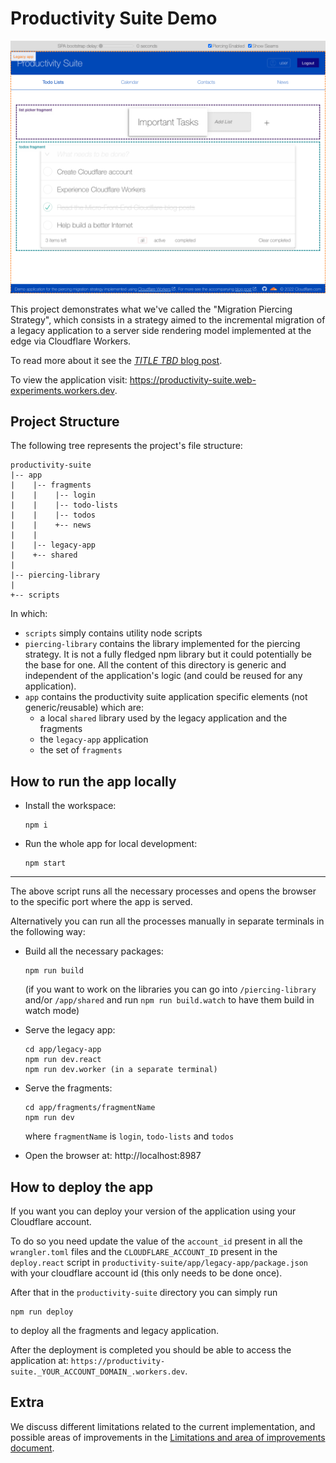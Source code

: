 # Productivity Suite Demo

![app](./app-screenshot.png)

This project demonstrates what we've called the "Migration Piercing Strategy", which consists in a strategy aimed to the incremental migration of a legacy application to a server side rendering model implemented at the edge via Cloudflare Workers.

To read more about it see the [_TITLE TBD_ blog post](https://blog.cloudflare.com/better-micro-frontends).

To view the application visit: https://productivity-suite.web-experiments.workers.dev.

## Project Structure

The following tree represents the project's file structure:

```
productivity-suite
|-- app
|    |-- fragments
|    |    |-- login
|    |    |-- todo-lists
|    |    |-- todos
|    |    +-- news
|    |
|    |-- legacy-app
|    +-- shared
|
|-- piercing-library
|
+-- scripts
```

In which:

- `scripts` simply contains utility node scripts
- `piercing-library` contains the library implemented for the piercing strategy. It is not a fully fledged npm library but it could potentially be the base for one. All the content of this directory is generic and independent of the application's logic (and could be reused for any application).
- `app` contains the productivity suite application specific elements (not generic/reusable) which are:
  - a local `shared` library used by the legacy application and the fragments
  - the `legacy-app` application
  - the set of `fragments`

## How to run the app locally

- Install the workspace:

  ```
  npm i
  ```

- Run the whole app for local development:

  ```
  npm start
  ```

---

The above script runs all the necessary processes and opens the browser to the specific port where the app is served.

Alternatively you can run all the processes manually in separate terminals in the following way:

- Build all the necessary packages:

  ```
  npm run build
  ```

  (if you want to work on the libraries you can go into `/piercing-library` and/or `/app/shared` and run `npm run build.watch` to have them build in watch mode)

- Serve the legacy app:

  ```
  cd app/legacy-app
  npm run dev.react
  npm run dev.worker (in a separate terminal)
  ```

- Serve the fragments:

  ```
  cd app/fragments/fragmentName
  npm run dev
  ```

  where `fragmentName` is `login`, `todo-lists` and `todos`

- Open the browser at: http://localhost:8987

## How to deploy the app

If you want you can deploy your version of the application using your Cloudflare account.

To do so you need update the value of the `account_id` present in all the `wrangler.toml` files and the `CLOUDFLARE_ACCOUNT_ID` present in the `deploy.react` script in `productivity-suite/app/legacy-app/package.json` with your cloudflare account id (this only needs to be done once).

After that in the `productivity-suite` directory you can simply run

```
npm run deploy
```

to deploy all the fragments and legacy application.

After the deployment is completed you should be able to access the application at: `https://productivity-suite._YOUR_ACCOUNT_DOMAIN_.workers.dev`.

## Extra

We discuss different limitations related to the current implementation, and possible areas of improvements in the [Limitations and area of improvements document](./limitations-and-improvements.md).
